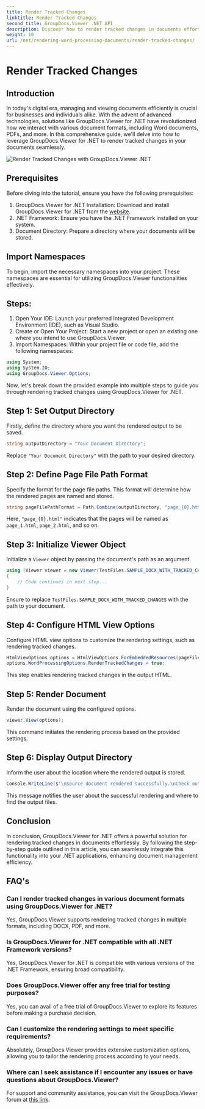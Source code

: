 ```yaml
---
title: Render Tracked Changes
linktitle: Render Tracked Changes
second_title: GroupDocs.Viewer .NET API
description: Discover how to render tracked changes in documents effortlessly using GroupDocs.Viewer for .NET. Enhance your document management efficiency.
weight: 10
url: /net/rendering-word-processing-documents/render-tracked-changes/
---
```


# Render Tracked Changes

## Introduction
In today's digital era, managing and viewing documents efficiently is crucial for businesses and individuals alike. With the advent of advanced technologies, solutions like GroupDocs.Viewer for .NET have revolutionized how we interact with various document formats, including Word documents, PDFs, and more. In this comprehensive guide, we'll delve into how to leverage GroupDocs.Viewer for .NET to render tracked changes in your documents seamlessly.

![Render Tracked Changes with GroupDocs.Viewer .NET](/viewer/rendering-word-processing-documents/render-tracked-changes.png)

## Prerequisites
Before diving into the tutorial, ensure you have the following prerequisites:
1. GroupDocs.Viewer for .NET Installation: Download and install GroupDocs.Viewer for .NET from the [website](https://releases.groupdocs.com/viewer/net/).
2. .NET Framework: Ensure you have the .NET Framework installed on your system.
3. Document Directory: Prepare a directory where your documents will be stored.

## Import Namespaces
To begin, import the necessary namespaces into your project. These namespaces are essential for utilizing GroupDocs.Viewer functionalities effectively.
## Steps:
1. Open Your IDE: Launch your preferred Integrated Development Environment (IDE), such as Visual Studio.
2. Create or Open Your Project: Start a new project or open an existing one where you intend to use GroupDocs.Viewer.
3. Import Namespaces: Within your project file or code file, add the following namespaces:
```csharp
using System;
using System.IO;
using GroupDocs.Viewer.Options;
```

Now, let's break down the provided example into multiple steps to guide you through rendering tracked changes using GroupDocs.Viewer for .NET.
## Step 1: Set Output Directory
Firstly, define the directory where you want the rendered output to be saved.
```csharp
string outputDirectory = "Your Document Directory";
```
Replace `"Your Document Directory"` with the path to your desired directory.
## Step 2: Define Page File Path Format
Specify the format for the page file paths. This format will determine how the rendered pages are named and stored.
```csharp
string pageFilePathFormat = Path.Combine(outputDirectory, "page_{0}.html");
```
Here, `"page_{0}.html"` indicates that the pages will be named as `page_1.html`, `page_2.html`, and so on.
## Step 3: Initialize Viewer Object
Initialize a `Viewer` object by passing the document's path as an argument.
```csharp
using (Viewer viewer = new Viewer(TestFiles.SAMPLE_DOCX_WITH_TRACKED_CHANGES))
{
    // Code continues in next step...
}
```
Ensure to replace `TestFiles.SAMPLE_DOCX_WITH_TRACKED_CHANGES` with the path to your document.
## Step 4: Configure HTML View Options
Configure HTML view options to customize the rendering settings, such as rendering tracked changes.
```csharp
HtmlViewOptions options = HtmlViewOptions.ForEmbeddedResources(pageFilePathFormat);
options.WordProcessingOptions.RenderTrackedChanges = true;
```
This step enables rendering tracked changes in the output HTML.
## Step 5: Render Document
Render the document using the configured options.
```csharp
viewer.View(options);
```
This command initiates the rendering process based on the provided settings.
## Step 6: Display Output Directory
Inform the user about the location where the rendered output is stored.
```csharp
Console.WriteLine($"\nSource document rendered successfully.\nCheck output in {outputDirectory}.");
```
This message notifies the user about the successful rendering and where to find the output files.

## Conclusion
In conclusion, GroupDocs.Viewer for .NET offers a powerful solution for rendering tracked changes in documents effortlessly. By following the step-by-step guide outlined in this article, you can seamlessly integrate this functionality into your .NET applications, enhancing document management efficiency.
## FAQ's
### Can I render tracked changes in various document formats using GroupDocs.Viewer for .NET?
Yes, GroupDocs.Viewer supports rendering tracked changes in multiple formats, including DOCX, PDF, and more.
### Is GroupDocs.Viewer for .NET compatible with all .NET Framework versions?
Yes, GroupDocs.Viewer for .NET is compatible with various versions of the .NET Framework, ensuring broad compatibility.
### Does GroupDocs.Viewer offer any free trial for testing purposes?
Yes, you can avail of a free trial of GroupDocs.Viewer to explore its features before making a purchase decision.
### Can I customize the rendering settings to meet specific requirements?
Absolutely, GroupDocs.Viewer provides extensive customization options, allowing you to tailor the rendering process according to your needs.
### Where can I seek assistance if I encounter any issues or have questions about GroupDocs.Viewer?
For support and community assistance, you can visit the GroupDocs.Viewer forum at [this link](https://forum.groupdocs.com/c/viewer/9).
